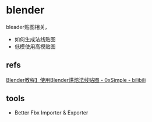 # blender

bleader贴图相关，
- 如何生成法线贴图
- 低模使用高模贴图

## refs

[Blender教程】使用Blender烘焙法线贴图 - 0xSimple - bilibili](https://www.bilibili.com/video/BV1Nh411H7N3)


## tools

- Better Fbx Importer & Exporter 